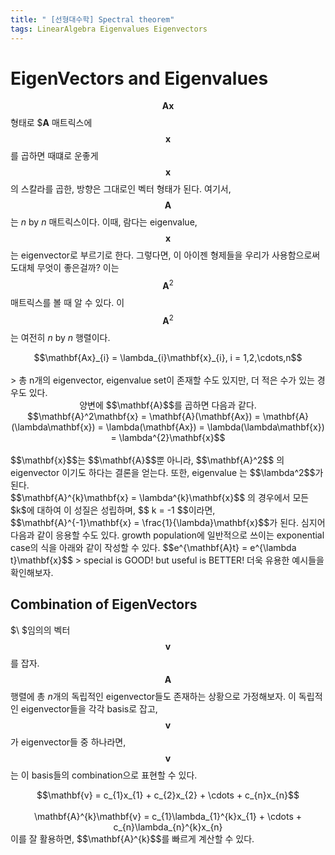 ```yaml
---
title: " [선형대수학] Spectral theorem"
tags: LinearAlgebra Eigenvalues Eigenvectors
---
```


# EigenVectors and Eigenvalues
$$\mathbf{Ax}$$ 형태로 $$\mathbf{A}$ 매트릭스에 $$\mathbf{x}$$를 곱하면 때떄로 운좋게 $$\mathbf{x}$$ 의 스칼라를 곱한, 방향은 그대로인 벡터 형태가 된다. 여기서, $$\mathbf{A}$$는  $n$ by $n$ 매트릭스이다. 이때, 람다는 eigenvalue, $$\mathbf{x}$$는 eigenvector로 부르기로 한다. 그렇다면, 이 아이젠 형제들을 우리가 사용함으로써 도대체 무엇이 좋은걸까? 이는 $$\mathbf{A}^2$$ 매트릭스를 볼 때 알 수 있다. 이 $$\mathbf{A}^2$$ 는 여전히 $n$ by $n$ 행렬이다.
<center>$$\mathbf{Ax}_{i} = \lambda_{i}\mathbf{x}_{i}, i = 1,2,\cdots,n$$</center><br>
> 총 n개의 eigenvector, eigenvalue set이 존재할 수도 있지만, 더 적은 수가 있는 경우도 있다.

<center>양변에 $$\mathbf{A}$$를 곱하면 다음과 같다.</center>
<center>$$\mathbf{A}^2\mathbf{x} = \mathbf{A}(\mathbf{Ax}) = \mathbf{A}(\lambda\mathbf{x}) = \lambda(\mathbf{Ax}) = \lambda(\lambda\mathbf{x}) = \lambda^{2}\mathbf{x}$$</center><br>
$$\mathbf{x}$$는 $$\mathbf{A}$$뿐 아니라, $$\mathbf{A}^2$$ 의 eigenvector 이기도 하다는 결론을 얻는다. 또한, eigenvalue 는 $$\lambda^2$$가 된다.<br>
$$\mathbf{A}^{k}\mathbf{x} = \lambda^{k}\mathbf{x}$$ 의 경우에서 모든 $k$에 대하여 이 성질은 성립하며, $$ k = -1 $$이라면, $$\mathbf{A}^{-1}\mathbf{x} = \frac{1}{\lambda}\mathbf{x}$$가 된다. 심지어 다음과 같이 응용할 수도 있다. growth population에 일반적으로 쓰이는 exponential case의 식을 아래와 같이 작성할 수 있다. $$e^{\mathbf{A}t} = e^{\lambda t}\mathbf{x}$$
> special is GOOD! but useful is BETTER! 더욱 유용한 예시들을 확인해보자.

## Combination of EigenVectors
$\ $임의의 벡터 $$\mathbf{v}$$를 잡자. $$\mathbf{A}$$ 행렬에 총 $n$개의 독립적인 eigenvector들도 존재하는 상황으로 가정해보자. 이 독립적인 eigenvector들을 각각 basis로 잡고, $$\mathbf{v}$$가 eigenvector들 중 하나라면, $$\mathbf{v}$$는 이 basis들의 combination으로 표현할 수 있다.<br>
<center>$$\mathbf{v} = c_{1}x_{1} + c_{2}x_{2} + \cdots + c_{n}x_{n}$$</center><br>
<center>\mathbf{A}^{k}\mathbf{v} = c_{1}\lambda_{1}^{k}x_{1} + \cdots + c_{n}\lambda_{n}^{k}x_{n}</center>
이를 잘 활용하면, $$\mathbf{A}^{k}$$를 빠르게 계산할 수 있다.<br>
